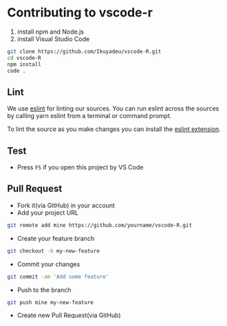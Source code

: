 # Contributing to vscode-r

1. install npm and Node.js
1. install Visual Studio Code

```sh
git clone https://github.com/Ikuyadeu/vscode-R.git
cd vscode-R
npm install
code .
```

## Lint
We use [eslint](https://eslint.org/) for linting our sources. You can run eslint across the sources by calling yarn eslint from a terminal or command prompt. 

To lint the source as you make changes you can install the [eslint extension](https://marketplace.visualstudio.com/items?itemName=dbaeumer.vscode-eslint).

## Test

* Press `F5` if you open this project by VS Code

## Pull Request

* Fork it(via GitHub) in your account
* Add your project URL

```sh
git remote add mine https://github.com/yourname/vscode-R.git
```

* Create your feature branch

```sh
git checkout -b my-new-feature
```

* Commit your changes

```sh
git commit -am 'Add some feature'
```

* Push to the branch

```sh
git push mine my-new-feature
```

* Create new Pull Request(via GitHub)